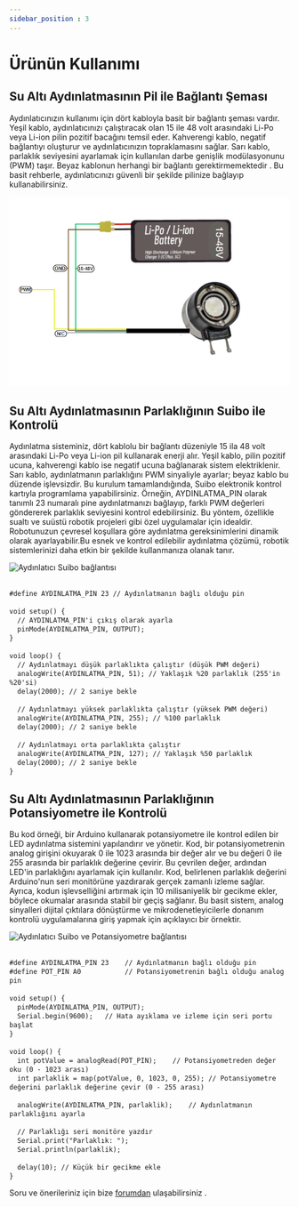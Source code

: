 ```yaml
---
sidebar_position : 3
---
```


# Ürünün Kullanımı

## Su Altı Aydınlatmasının Pil ile Bağlantı Şeması 


Aydınlatıcınızın kullanımı için dört kabloyla basit bir bağlantı şeması vardır. Yeşil kablo, aydınlatıcınızı çalıştıracak olan 15 ile 48 volt arasındaki Li-Po veya Li-ion pilin pozitif bacağını temsil eder. Kahverengi kablo, negatif bağlantıyı oluşturur ve aydınlatıcınızın topraklamasını sağlar. Sarı kablo, parlaklık seviyesini ayarlamak için kullanılan darbe genişlik modülasyonunu (PWM) taşır. Beyaz kablonun herhangi bir  bağlantı gerektirmemektedir . Bu basit rehberle, aydınlatıcınızı güvenli bir şekilde pilinize bağlayıp kullanabilirsiniz.


![Aydınlatıcı pil bağlantısı ](./image/aydınlatıcı-pil.png)

## Su Altı Aydınlatmasının Parlaklığının Suibo  ile Kontrolü 

Aydınlatma sisteminiz, dört kablolu bir bağlantı düzeniyle 15 ila 48 volt arasındaki Li-Po veya Li-ion pil kullanarak enerji alır. Yeşil kablo, pilin pozitif ucuna, kahverengi kablo ise negatif ucuna bağlanarak sistem elektriklenir. Sarı kablo, aydınlatmanın parlaklığını PWM sinyaliyle ayarlar; beyaz kablo bu düzende işlevsizdir. Bu kurulum tamamlandığında, Suibo elektronik kontrol kartıyla programlama yapabilirsiniz. Örneğin, AYDINLATMA_PIN olarak tanımlı 23 numaralı pine aydınlatmanızı bağlayıp, farklı PWM değerleri göndererek parlaklık seviyesini kontrol edebilirsiniz. Bu yöntem, özellikle sualtı ve suüstü robotik projeleri gibi özel uygulamalar için idealdir. Robotunuzun çevresel koşullara göre aydınlatma gereksinimlerini dinamik olarak ayarlayabilir.Bu esnek ve kontrol edilebilir aydınlatma çözümü, robotik sistemlerinizi daha etkin bir şekilde kullanmanıza olanak tanır.


![Aydınlatıcı  Suibo  bağlantısı ](./image/aydınlatma-suibo.png)

````

#define AYDINLATMA_PIN 23 // Aydınlatmanın bağlı olduğu pin

void setup() {
  // AYDINLATMA_PIN'i çıkış olarak ayarla
  pinMode(AYDINLATMA_PIN, OUTPUT);
}

void loop() {
  // Aydınlatmayı düşük parlaklıkta çalıştır (düşük PWM değeri)
  analogWrite(AYDINLATMA_PIN, 51); // Yaklaşık %20 parlaklık (255'in %20'si)
  delay(2000); // 2 saniye bekle
  
  // Aydınlatmayı yüksek parlaklıkta çalıştır (yüksek PWM değeri)
  analogWrite(AYDINLATMA_PIN, 255); // %100 parlaklık
  delay(2000); // 2 saniye bekle

  // Aydınlatmayı orta parlaklıkta çalıştır
  analogWrite(AYDINLATMA_PIN, 127); // Yaklaşık %50 parlaklık
  delay(2000); // 2 saniye bekle
}

````



## Su Altı Aydınlatmasının Parlaklığının Potansiyometre  ile Kontrolü 

Bu kod örneği, bir Arduino kullanarak potansiyometre ile kontrol edilen bir LED aydınlatma sistemini yapılandırır ve yönetir. Kod, bir potansiyometrenin analog girişini okuyarak 0 ile 1023 arasında bir değer alır ve bu değeri 0 ile 255 arasında bir parlaklık değerine çevirir. Bu çevrilen değer, ardından LED'in parlaklığını ayarlamak için kullanılır. Kod, belirlenen parlaklık değerini Arduino'nun seri monitörüne yazdırarak gerçek zamanlı izleme sağlar. Ayrıca, kodun işlevselliğini artırmak için 10 milisaniyelik bir gecikme ekler, böylece okumalar arasında stabil bir geçiş sağlanır. Bu basit sistem, analog sinyalleri dijital çıktılara dönüştürme ve mikrodenetleyicilerle donanım kontrolü uygulamalarına giriş yapmak için açıklayıcı bir örnektir.

![Aydınlatıcı  Suibo ve Potansiyometre   bağlantısı ](./image/aydınlatma-suibo-potansiyometre.png)




````

#define AYDINLATMA_PIN 23    // Aydınlatmanın bağlı olduğu pin
#define POT_PIN A0           // Potansiyometrenin bağlı olduğu analog pin

void setup() {
  pinMode(AYDINLATMA_PIN, OUTPUT);
  Serial.begin(9600);   // Hata ayıklama ve izleme için seri portu başlat
}

void loop() {
  int potValue = analogRead(POT_PIN);    // Potansiyometreden değer oku (0 - 1023 arası)
  int parlaklik = map(potValue, 0, 1023, 0, 255); // Potansiyometre değerini parlaklık değerine çevir (0 - 255 arası)

  analogWrite(AYDINLATMA_PIN, parlaklik);    // Aydınlatmanın parlaklığını ayarla

  // Parlaklığı seri monitöre yazdır
  Serial.print("Parlaklık: ");
  Serial.println(parlaklik);

  delay(10); // Küçük bir gecikme ekle
}
````

Soru ve önerileriniz için bize [forumdan](https://forum.degzrobotics.com/)    ulaşabilirsiniz .